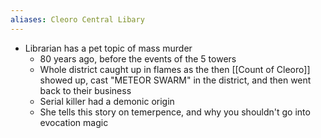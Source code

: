 ```yaml
---
aliases: Cleoro Central Libary
---
```


* Librarian has a pet topic of mass murder
	* 80 years ago, before the events of the 5 towers
	* Whole district caught up in flames as the then [[Count of Cleoro]] showed up, cast "METEOR SWARM" in the district, and then went back to their business
	* Serial killer had a demonic origin
	* She tells this story on temerpence, and why you shouldn't go into evocation magic